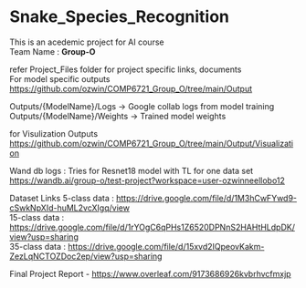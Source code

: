 # Snake_Species_Recognition
This is an acedemic project for AI course <br/>
Team Name : <b> Group-O </b>

refer Project_Files folder for project specific links, documents <br/>
For model specific outputs<br/>
https://github.com/ozwin/COMP6721_Group_O/tree/main/Output <br/>

Outputs/{ModelName}/Logs -> Google collab logs from model training <br/>
Outputs/{ModelName}/Weights -> Trained model weights <br/>

for Visulization Outputs <br/>
https://github.com/ozwin/COMP6721_Group_O/tree/main/Output/Visualization <br/>  

Wand db logs : Tries for Resnet18 model with TL for one data set <br/>
https://wandb.ai/group-o/test-project?workspace=user-ozwinneellobo12 <br/>

Dataset Links
5-class data  : https://drive.google.com/file/d/1M3hCwFYwd9-cSwkNpXId-huML2vcXIgq/view</br>
15-class data : https://drive.google.com/file/d/1rYOgC6qPHs1Z6520DPNnS2HAHtHLdpDK/view?usp=sharing</br>
35-class data : https://drive.google.com/file/d/15xvd2IQpeovKakm-ZezLqNCTOZDoc2ep/view?usp=sharing</br>

Final Project Report - https://www.overleaf.com/9173686926kvbrhvcfmxjp </br>
